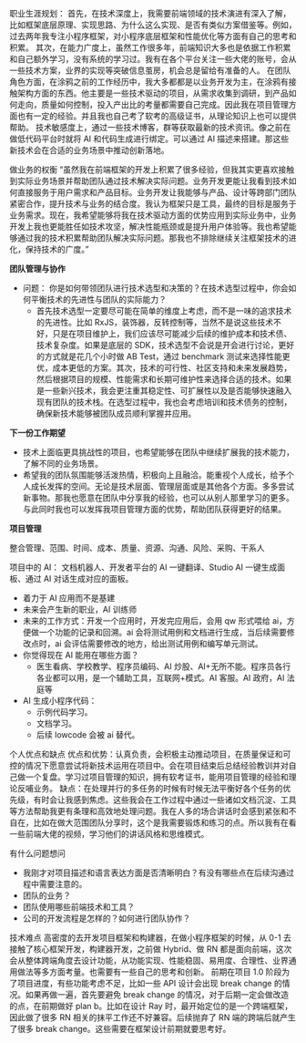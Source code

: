 职业生涯规划：
首先，在技术深度上，我需要前端领域的技术演进有深入了解，比如框架底层原理、实现思路、为什么这么实现、是否有类似方案借鉴等。例如，过去两年我专注小程序框架，对小程序底层框架和性能优化等方面有自己的思考和积累。
其次，在能力广度上，虽然工作很多年，前端知识大多也是依据工作积累和自己额外学习，没有系统的学习过。我有在各个平台关注一些大佬的账号，会从一些技术方案，业界的实现等突破信息茧房，机会总是留给有准备的人。
在团队角色方面，在涂鸦之前的工作经历中，我大多都都是以业务开发为主，在涂鸦有接触架构方面的东西。他主要是一些技术驱动的项目，从需求收集到调研，到产品如何走向，质量如何控制，投入产出比的考量都需要自己完成。因此我在项目管理方面也有一定的经验。并且我也自己考了软考的高级证书，从理论知识上也可以提供帮助。
技术敏感度上，通过一些技术博客，群等获取最新的技术资讯。像之前在做低代码平台时就将 AI 和代码生成进行绑定。可以通过 AI 描述来搭建。那这些新技术会在合适的业务场景中推动创新落地。

做业务的权衡
“虽然我在前端框架的开发上积累了很多经验，但我其实更喜欢接触到实际业务场景并帮助团队通过技术解决实际问题。业务开发更能让我看到技术如何直接服务于用户需求和产品目标。业务开发让我能够与产品、设计等跨部门团队紧密合作，提升技术与业务的结合度。我认为框架只是工具，最终的目标是服务于业务需求。现在，我希望能够将我在技术驱动方面的优势应用到实际业务中，业务开发上我也更能胜任如技术攻坚，解决性能瓶颈或是提升用户体验等。我也希望能够通过我的技术积累帮助团队解决实际问题。那我也不排除继续关注框架技术的进化，保持技术的广度。”

**团队管理与协作**

- 问题： 你是如何带领团队进行技术选型和决策的？在技术选型过程中，你会如何平衡技术的先进性与团队的实际能力？
  - 首先技术选型一定要尽可能在简单的维度上考虑，而不是一味的追求技术的先进性。比如 RxJS，装饰器，反转控制等，当然不是说这些技术不好，只是在项目维护上，我们应该尽可能减少后续的维护成本和技术债、技术复杂度。如果是底层的 SDK，技术选型不会说是开会进行讨论，更好的方式就是花几个小时做 AB Test，通过 benchmark 测试来选择性能更优，成本更低的方案。其次，技术的可行性、社区支持和未来发展趋势，然后根据项目的规模、性能需求和长期可维护性来选择合适的技术。如果是一些新兴技术，我会更注重其稳定性、可扩展性以及是否能够快速融入现有团队的技术栈。在选型过程中，我也会考虑培训和技术债务的控制，确保新技术能够被团队成员顺利掌握并应用。

**下一份工作期望**

- 技术上面临更具挑战性的项目，也希望能够在团队中继续扩展我的技术能力，了解不同的业务场景。
- 希望我的团队氛围能够活泼热情，积极向上且融洽。能重视个人成长，给予个人成长发挥的空间。无论是技术层面、管理层面或是其他各个方面。多多尝试新事物。那我也愿意在团队中分享我的经验，也可以从别人那里学习的更多。与此同时我也可以发挥我项目管理方面的优势，帮助团队获得更好的结果。

**项目管理**

整合管理、范围、时间、成本、质量、资源、沟通、风险、采购、干系人

项目中的 AI：
文档机器人、开发者平台的 AI 一键翻译、Studio AI 一键生成面板、通过 AI 对话生成对应的面板。

- 着力于 AI 应用而不是基建
- 未来会产生新的职业，AI 训练师
- 未来的工作方式：开发一个应用时，开发完应用后，会用 qw 形式喂给 ai，方便做一个功能的记录和回溯。ai 会将测试用例和文档进行生成，当后续需要修改点时，ai 会评估需要修改的地方，给出测试用例和编写单元测试。
- 你觉得现在 AI 能用在哪些方面？
  - 医生看病、学校教学、程序员编码、AI 炒股、AI+无所不能。程序员各行各业都可以用，是一个辅助工具，互联网+模式。AI 客服。AI 政府，AI 法庭等
- AI 生成小程序代码：
  - 示例代码学习。
  - 文档学习。
  - 后续 lowcode 会被 ai 替代。

个人优点和缺点
优点和优势：认真负责，会积极主动推动项目，在质量保证和可控的情况下愿意尝试将新技术运用在项目中。会在项目结束后总结经验教训并对自己做一个复盘。学习过项目管理的知识，拥有软考证书，能用项目管理的经验和理论反哺业务。
缺点：在处理并行的多任务的时候有时候无法平衡好各个任务的优先级，有时会让我感到焦虑。这些我会在工作过程中通过一些诸如文档沉淀、工具等方法帮助我更有条理和高效地处理问题。我在人多的场合讲话时会感到紧张和不自在，比如在做大范围团队分享时，这个是我需要锻炼和练习的点。所以我有在看一些前端大佬的视频，学习他们的讲话风格和思维模式。

有什么问题想问

- 我刚才对项目描述和语言表达方面是否清晰明白？有没有哪些点在后续沟通过程中需要注意的。
- 团队的业务？
- 团队使用哪些前端技术和工具？
- 公司的开发流程是怎样的？如何进行团队协作？

技术难点
高密度的去开发项目框架和构建器，在做小程序框架的时候，从 0-1 去接触了核心框架开发，构建器开发，之前做 Hybrid、做 RN 都是面向前端，这次会从整体跨端角度去设计功能，从功能实现、性能稳固、易用度、合理性、业界通用做法等多方面考量。也需要有一些自己的思考和创新。
前期在项目 1.0 阶段为了项目进度，有些功能考虑不足，比如一些 API 设计会出现 break change 的情况。如果再做一遍，首先要避免 break change 的情况，对于后期一定会做改造的点，在前期做好 plan b。比如在设计 Ray 时，最开始定位的是一个跨端框架，因此做了很多 RN 相关的抹平工作还不好兼容。后续抛弃了 RN 端的跨端后就产生了很多 break change。这些需要在框架设计前期就要思考好。
